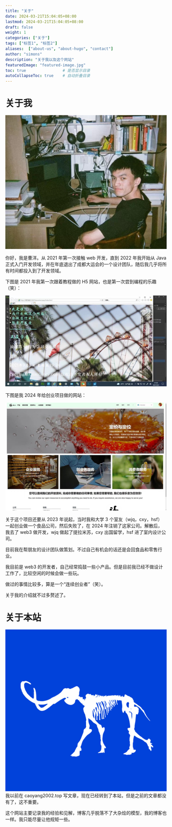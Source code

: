 ```yaml
---
title: "关于"
date: 2024-03-21T15:04:05+08:00
lastmod: 2024-03-21T15:04:05+08:00
draft: false
weight: 1
categories: ["关于"]
tags: ["标签1", "标签2"]
aliases:  ["about-us", "about-hugo", "contact"]
author: "simons"
description: "关于我以及这个网站"
featuredImage: "featured-image.jpg"
toc: true                # 是否显示目录
autoCollapseToc: true    # 自动折叠目录
---
```


# 关于我

![me](/about/simons.jpg)

你好，我是曹洋。从 2021 年第一次接触 web 开发，直到 2022 年我开始从 Java 正式入门开发领域，并在年底退出了成都大运会的一个设计团队，随后我几乎将所有时间都投入到了开发领域。

下图是 2021 年我第一次跟着教程做的 H5 网站，也是第一次尝到编程的乐趣（笑）：

![first_h5](/about/history/first_h5.jpg)

下图是我 2024 年给创业项目做的网站：

![chyraw_food](/about/history/chyraw_food.jpg)

关于这个项目还要从 2023 年说起，当时我和大学 3 个室友（wjq，cxy，hsf）一起创业做一个食品公司，然后失败了，在 2024 年注销了这家公司。解散后，我去了 web3 做开发，wjq 做起了提拉米苏，cxy 出国留学，hsf 进了室内设计公司。

目前我在帮朋友的设计团队做策划。不过自己有机会的话还是会回食品和零售行业。

我目前是 web3 的开发者，自己经常捣鼓一些小产品。但是目前我已经不做设计工作了，比较空闲的时候会做一些玩。

做过的事情比较多，算是一个“连续创业者”（笑）。

关于我的介绍就不过多赘述了。



# 关于本站

![logo](/about/site_info/logo.jpg)
我以前在 caoyang2002.top 写文章，现在已经转到了本站，但是之前的文章都没有了，这不重要。

这个网站主要记录我的经验和见解，博客几乎脱落不了大杂烩的模型，我的博客也一样。我只能尽量让他规矩一些。
